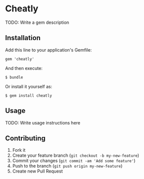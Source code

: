 # Cheatly

TODO: Write a gem description

## Installation

Add this line to your application's Gemfile:

    gem 'cheatly'

And then execute:

    $ bundle

Or install it yourself as:

    $ gem install cheatly

## Usage

TODO: Write usage instructions here

## Contributing

1. Fork it
2. Create your feature branch (`git checkout -b my-new-feature`)
3. Commit your changes (`git commit -am 'Add some feature'`)
4. Push to the branch (`git push origin my-new-feature`)
5. Create new Pull Request
